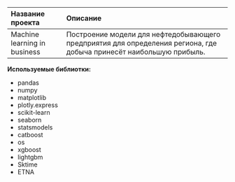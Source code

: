
| Название проекта | Описание | 
| :---------------------- | :---------------------- |
| Machine learning in business | Построение модели для нефтедобывающего предприятия для определения региона, где добыча принесёт наибольшую прибыль.|

**Используемые библиотки:**
- pandas
- numpy 
- matplotlib
- plotly.express
- scikit-learn
- seaborn
- statsmodels
- catboost
- os
- xgboost
- lightgbm
- Sktime
- ETNA
